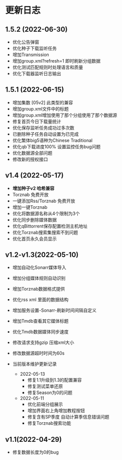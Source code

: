 # 更新日志

## 1.5.2 (2022-06-30)
- 优化公告弹窗
- 优化种子下载监听任务
- 增加Transmission
- 增加group.xml?refresh=1 即时刷新分组数据
- 优化测试匹配规则时处理语言和质量
- 优化下载器监听日志输出

## 1.5.1 (2022-06-15)
- 增加集数 [05v2] 此类型的兼容
- 增加group.xml文件中的标题
- 增加group.xml增加使用了那个分组使用了那个数据源
- 修复首页今日下载量统计
- 优化保存监听任务成功过多次数
- 已删除种子任务自动设置为已完成
- 优化繁体big5语种为Chinese Traditional
- 优化qb下载进度100% 设置监控任务bug问题
- 优化数据源全部问题
- 修改新的授权接口

## v1.4 (2022-05-17) 

- **增加种子v2 哈希兼容**
- Torznab 免费开放
- 一键添加Rss/Torznab 免费开放
- 增加一键Torznab
- 优化将数据源名称从4个限制为3个
- 优化同步删除媒体数据
- 优化qBittorrent保存配置检测主机地址
- 优化Torznab搜索集搜索不到问题
- 优化首页永久会员显示


## v1.2-v1.3(2022-05-10)

- 增加自动化Sonarr媒体导入
- 增加分组媒体规则自动识别
- 增加Torznab数据格式提供
- 优化rss xml 里面的数据结构
- 增加服务设置-Sonarr-刷新时间间隔自定义
- 增加Tmdb查看其它媒体标题
- 优化Tmdb数据媒体同步速度
- 修改请求支持gzip 压缩xml大小
- 修改数据源超时时间为60s


- 当前版本维护更新记录
  - 2022-05-13 
    - 修复1.1升级到1.3的配置兼容
    - 修复测试菜单还原
    - 修复Season为0的问题
  - 2022-05-11 
    - 优化前端分组展示
    - 增加界面右上角增加教程按钮
    - 修复含有SP季度 自动计算季信息错误问题
    - 修复Torznab搜索功能

## v1.1(2022-04-29)

- 修复数据长度为0的bug